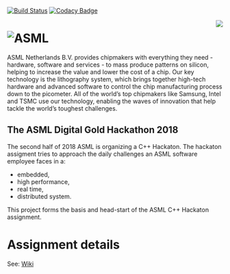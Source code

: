 [![Build Status](https://api.travis-ci.com/uyumaz/AsmlHackathonTemplate.svg?token=JU8dufh1zu96AKEXb48N&branch=master)](https://travis-ci.com/uyumaz/AsmlHackathonTemplate)
[![Codacy Badge](https://api.codacy.com/project/badge/Grade/8bdb7dd841804f119f90a98737141eeb)](https://www.codacy.com?utm_source=github.com&amp;utm_medium=referral&amp;utm_content=uyumaz/AsmlHackathonTemplate&amp;utm_campaign=Badge_Grade)

<img align="right" src="https://github.com/uyumaz/AsmlHackathonTemplate/blob/master/asml_digital_gold_white_bg_small.png"/>

# ![ASML](https://staticwww.asml.com/imglib/structure/asml_logo.png "ASML Netherlands B.V.")

ASML Netherlands B.V. provides chipmakers with everything they need - hardware, software and services - to mass produce patterns on silicon, helping to increase the value and lower the cost of a chip. Our key technology is the lithography system, which brings together high-tech hardware and advanced software to control the chip manufacturing process down to the picometer.
All of the world’s top chipmakers like Samsung, Intel and TSMC use our technology, enabling the waves of innovation that help tackle the world’s toughest challenges.

## The ASML Digital Gold Hackathon 2018
The second half of 2018 ASML is organizing a C++ Hackaton. The hackaton assigment tries to approach the daily challenges an ASML software employee faces in a:
* embedded,
* high performance,
* real time,
* distributed
system.


This project forms the basis and head-start of the ASML C++ Hackaton assignment.

# Assignment details

See: [Wiki](../../wiki/Introduction)
